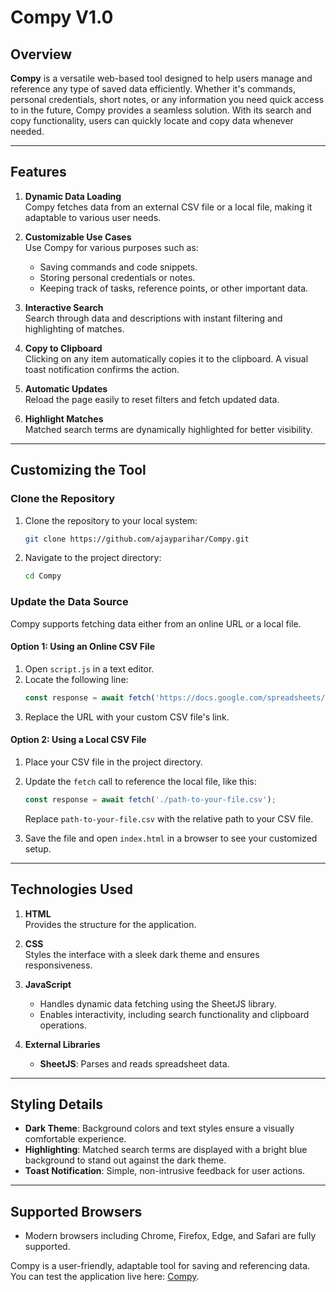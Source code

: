 # Compy V1.0

## Overview
**Compy** is a versatile web-based tool designed to help users manage and reference any type of saved data efficiently. Whether it's commands, personal credentials, short notes, or any information you need quick access to in the future, Compy provides a seamless solution. With its search and copy functionality, users can quickly locate and copy data whenever needed.

---

## Features
1. **Dynamic Data Loading**  
   Compy fetches data from an external CSV file or a local file, making it adaptable to various user needs.

2. **Customizable Use Cases**  
   Use Compy for various purposes such as:  
   - Saving commands and code snippets.  
   - Storing personal credentials or notes.  
   - Keeping track of tasks, reference points, or other important data.

3. **Interactive Search**  
   Search through data and descriptions with instant filtering and highlighting of matches.

4. **Copy to Clipboard**  
   Clicking on any item automatically copies it to the clipboard. A visual toast notification confirms the action.

5. **Automatic Updates**  
   Reload the page easily to reset filters and fetch updated data.

6. **Highlight Matches**  
   Matched search terms are dynamically highlighted for better visibility.

---

## Customizing the Tool

### Clone the Repository
1. Clone the repository to your local system:
   ```bash
   git clone https://github.com/ajayparihar/Compy.git
   ```
2. Navigate to the project directory:
   ```bash
   cd Compy
   ```

### Update the Data Source
Compy supports fetching data either from an online URL or a local file.

#### Option 1: Using an Online CSV File
1. Open `script.js` in a text editor.
2. Locate the following line:
   ```javascript
   const response = await fetch('https://docs.google.com/spreadsheets/d/e/2PACX-1vQzW7nf7zVPPuQaV3DQuCH3lxkog_lfNR437sjIOVfxW9ddOuEleLqH_XfjBPYRCQ/pub?gid=1883989031&single=true&output=csv');
   ```
3. Replace the URL with your custom CSV file's link.

#### Option 2: Using a Local CSV File
1. Place your CSV file in the project directory.
2. Update the `fetch` call to reference the local file, like this:
   ```javascript
   const response = await fetch('./path-to-your-file.csv');
   ```
   Replace `path-to-your-file.csv` with the relative path to your CSV file.

3. Save the file and open `index.html` in a browser to see your customized setup.

---

## Technologies Used
1. **HTML**  
   Provides the structure for the application.

2. **CSS**  
   Styles the interface with a sleek dark theme and ensures responsiveness.

3. **JavaScript**  
   - Handles dynamic data fetching using the SheetJS library.  
   - Enables interactivity, including search functionality and clipboard operations.

4. **External Libraries**  
   - **SheetJS**: Parses and reads spreadsheet data.

---

## Styling Details
- **Dark Theme**: Background colors and text styles ensure a visually comfortable experience.  
- **Highlighting**: Matched search terms are displayed with a bright blue background to stand out against the dark theme.  
- **Toast Notification**: Simple, non-intrusive feedback for user actions.

---

## Supported Browsers
- Modern browsers including Chrome, Firefox, Edge, and Safari are fully supported. 

Compy is a user-friendly, adaptable tool for saving and referencing data. You can test the application live here: [Compy](https://ajayparihar.github.io/Compy).